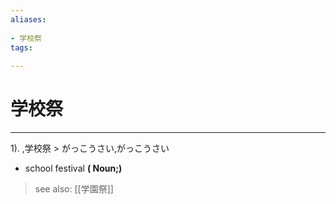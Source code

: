 ```yaml
---
aliases:
    
- 学校祭
tags:
    
---
```


# 学校祭
---
1).
,学校祭 > がっこうさい,がっこうさい

- school festival
**( Noun;)**
> see also:  [[学園祭]]
            